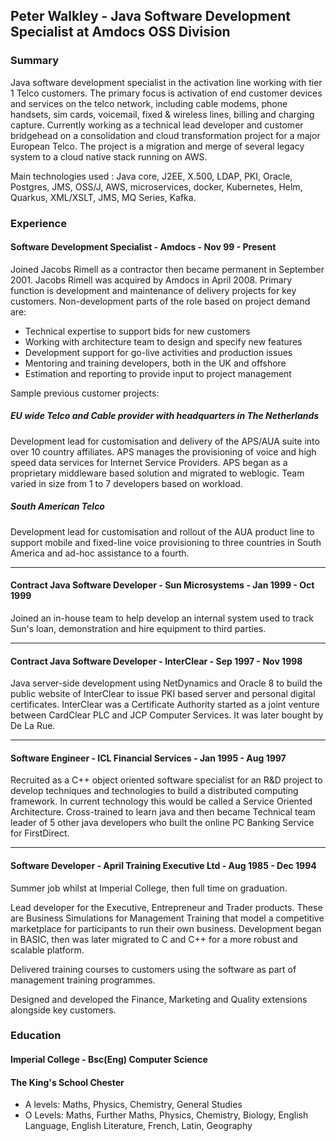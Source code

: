 ## Peter Walkley - Java Software Development Specialist at Amdocs OSS Division

### Summary
Java software development specialist in the activation line working with tier 1 Telco customers. The primary focus is activation of end customer devices
and services on the telco network, including cable modems, phone handsets, sim cards, voicemail, fixed & wireless lines, billing and charging capture. Currently working as a technical lead developer and customer bridgehead on a consolidation and cloud transformation project for a major European Telco. The project is a migration and merge of several legacy system to a cloud native stack running on AWS.

Main technologies used : Java core, J2EE, X.500, LDAP, PKI, Oracle, Postgres, JMS, OSS/J, AWS, microservices, docker, Kubernetes, Helm, Quarkus, XML/XSLT, JMS, MQ Series, Kafka.

### Experience
#### Software Development Specialist - Amdocs - Nov 99 - Present
Joined Jacobs Rimell as a contractor then became permanent in September 2001. Jacobs Rimell was acquired by Amdocs in April 2008.
Primary function is development and maintenance of delivery projects for key customers. Non-development parts of the role based on project demand are:
* Technical expertise to support bids for new customers
* Working with architecture team to design and specify new features
* Development support for go-live activities and production issues
* Mentoring and training developers, both in the UK and offshore
* Estimation and reporting to provide input to project management

Sample previous customer projects:

##### EU wide Telco and Cable provider with headquarters in The Netherlands
Development lead for customisation and delivery of the APS/AUA suite into over 10 country affiliates. APS manages the provisioning of voice and high speed data services
for Internet Service Providers. APS began as a proprietary middleware based solution and migrated to weblogic. Team varied in size from 1 to 7 developers based on workload.

##### South American Telco
Development lead for customisation and rollout of the AUA product line to support mobile and fixed-line voice provisioning to three countries in South America
and ad-hoc assistance to a fourth.
___
#### Contract Java Software Developer - Sun Microsystems - Jan 1999 - Oct 1999
Joined an in-house team to help develop an internal system used to track Sun's loan, demonstration and hire equipment to third parties.
___
#### Contract Java Software Developer - InterClear - Sep 1997 - Nov 1998
Java server-side development using NetDynamics and Oracle 8 to build the public website of InterClear to issue PKI based server and personal digital certificates.
InterClear was a Certificate Authority started as a joint venture between CardClear PLC and JCP Computer Services. It was later bought by De La Rue.
___
#### Software Engineer - ICL Financial Services - Jan 1995 - Aug 1997
Recruited as a C++ object oriented software specialist for an R&D project to develop techniques and technologies to build a distributed computing framework.
In current technology this would be called a Service Oriented Architecture.  Cross-trained to learn java and then became Technical team leader of 5 other
java developers who built the online PC Banking Service for FirstDirect.
___
#### Software Developer - April Training Executive Ltd - Aug 1985 - Dec 1994
Summer job whilst at Imperial College, then full time on graduation.

Lead developer for the Executive, Entrepreneur and Trader products. These are Business Simulations for Management Training that model a competitive
marketplace for participants to run their own business. Development began in BASIC, then was later migrated to C and C++ for a more robust and scalable platform.

Delivered training courses to customers using the software as part of management training programmes.

Designed and developed the Finance, Marketing and Quality extensions alongside key customers.

### Education
#### Imperial College - Bsc(Eng) Computer Science
#### The King's School Chester
* A levels: Maths, Physics, Chemistry, General Studies
* O Levels: Maths, Further Maths, Physics, Chemistry, Biology, English Language, English Literature, French, Latin, Geography
